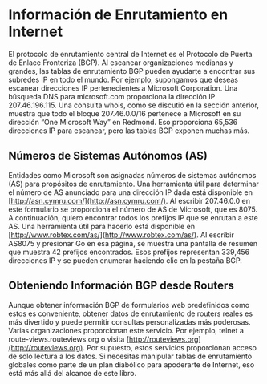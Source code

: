 # Información de Enrutamiento en Internet

El protocolo de enrutamiento central de Internet es el Protocolo de Puerta de Enlace Fronteriza (BGP). Al escanear organizaciones medianas y grandes, las tablas de enrutamiento BGP pueden ayudarte a encontrar sus subredes IP en todo el mundo. Por ejemplo, supongamos que deseas escanear direcciones IP pertenecientes a Microsoft Corporation. Una búsqueda DNS para microsoft.com proporciona la dirección IP 207.46.196.115. Una consulta whois, como se discutió en la sección anterior, muestra que todo el bloque 207.46.0.0/16 pertenece a Microsoft en su dirección “One Microsoft Way” en Redmond. Eso proporciona 65,536 direcciones IP para escanear, pero las tablas BGP exponen muchas más.

## Números de Sistemas Autónomos (AS)

Entidades como Microsoft son asignadas números de sistemas autónomos (AS) para propósitos de enrutamiento. Una herramienta útil para determinar el número de AS anunciado para una dirección IP dada está disponible en [http://asn.cymru.com/](http://asn.cymru.com/). Al escribir 207.46.0.0 en este formulario se proporciona el número de AS de Microsoft, que es 8075. A continuación, quiero encontrar todos los prefijos IP que se enrutan a este AS. Una herramienta útil para hacerlo está disponible en [http://www.robtex.com/as/](http://www.robtex.com/as/). Al escribir AS8075 y presionar Go en esa página, se muestra una pantalla de resumen que muestra 42 prefijos encontrados. Esos prefijos representan 339,456 direcciones IP y se pueden enumerar haciendo clic en la pestaña BGP.

## Obteniendo Información BGP desde Routers

Aunque obtener información BGP de formularios web predefinidos como estos es conveniente, obtener datos de enrutamiento de routers reales es más divertido y puede permitir consultas personalizadas más poderosas. Varias organizaciones proporcionan este servicio. Por ejemplo, telnet a route-views.routeviews.org o visita [http://routeviews.org](http://routeviews.org). Por supuesto, estos servicios proporcionan acceso de solo lectura a los datos. Si necesitas manipular tablas de enrutamiento globales como parte de un plan diabólico para apoderarte de Internet, eso está más allá del alcance de este libro.
